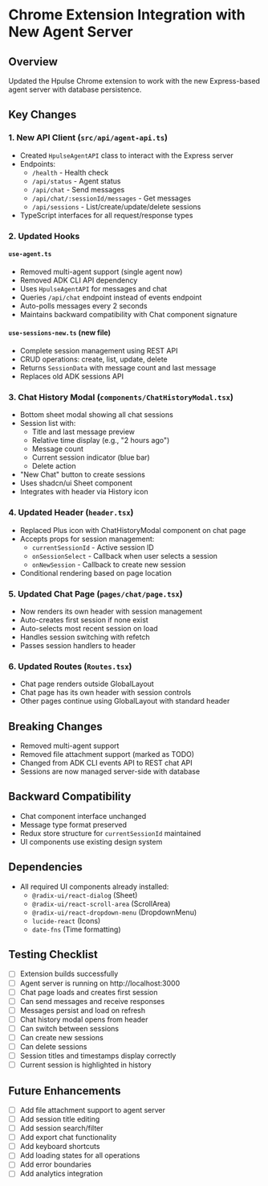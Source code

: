 # Chrome Extension Integration with New Agent Server

## Overview

Updated the Hpulse Chrome extension to work with the new Express-based agent server with database persistence.

## Key Changes

### 1. New API Client (`src/api/agent-api.ts`)

- Created `HpulseAgentAPI` class to interact with the Express server
- Endpoints:
  - `/health` - Health check
  - `/api/status` - Agent status
  - `/api/chat` - Send messages
  - `/api/chat/:sessionId/messages` - Get messages
  - `/api/sessions` - List/create/update/delete sessions
- TypeScript interfaces for all request/response types

### 2. Updated Hooks

#### `use-agent.ts`

- Removed multi-agent support (single agent now)
- Removed ADK CLI API dependency
- Uses `HpulseAgentAPI` for messages and chat
- Queries `/api/chat` endpoint instead of events endpoint
- Auto-polls messages every 2 seconds
- Maintains backward compatibility with Chat component signature

#### `use-sessions-new.ts` (new file)

- Complete session management using REST API
- CRUD operations: create, list, update, delete
- Returns `SessionData` with message count and last message
- Replaces old ADK sessions API

### 3. Chat History Modal (`components/ChatHistoryModal.tsx`)

- Bottom sheet modal showing all chat sessions
- Session list with:
  - Title and last message preview
  - Relative time display (e.g., "2 hours ago")
  - Message count
  - Current session indicator (blue bar)
  - Delete action
- "New Chat" button to create sessions
- Uses shadcn/ui Sheet component
- Integrates with header via History icon

### 4. Updated Header (`header.tsx`)

- Replaced Plus icon with ChatHistoryModal component on chat page
- Accepts props for session management:
  - `currentSessionId` - Active session ID
  - `onSessionSelect` - Callback when user selects a session
  - `onNewSession` - Callback to create new session
- Conditional rendering based on page location

### 5. Updated Chat Page (`pages/chat/page.tsx`)

- Now renders its own header with session management
- Auto-creates first session if none exist
- Auto-selects most recent session on load
- Handles session switching with refetch
- Passes session handlers to header

### 6. Updated Routes (`Routes.tsx`)

- Chat page renders outside GlobalLayout
- Chat page has its own header with session controls
- Other pages continue using GlobalLayout with standard header

## Breaking Changes

- Removed multi-agent support
- Removed file attachment support (marked as TODO)
- Changed from ADK CLI events API to REST chat API
- Sessions are now managed server-side with database

## Backward Compatibility

- Chat component interface unchanged
- Message type format preserved
- Redux store structure for `currentSessionId` maintained
- UI components use existing design system

## Dependencies

- All required UI components already installed:
  - `@radix-ui/react-dialog` (Sheet)
  - `@radix-ui/react-scroll-area` (ScrollArea)
  - `@radix-ui/react-dropdown-menu` (DropdownMenu)
  - `lucide-react` (Icons)
  - `date-fns` (Time formatting)

## Testing Checklist

- [ ] Extension builds successfully
- [ ] Agent server is running on http://localhost:3000
- [ ] Chat page loads and creates first session
- [ ] Can send messages and receive responses
- [ ] Messages persist and load on refresh
- [ ] Chat history modal opens from header
- [ ] Can switch between sessions
- [ ] Can create new sessions
- [ ] Can delete sessions
- [ ] Session titles and timestamps display correctly
- [ ] Current session is highlighted in history

## Future Enhancements

- [ ] Add file attachment support to agent server
- [ ] Add session title editing
- [ ] Add session search/filter
- [ ] Add export chat functionality
- [ ] Add keyboard shortcuts
- [ ] Add loading states for all operations
- [ ] Add error boundaries
- [ ] Add analytics integration
